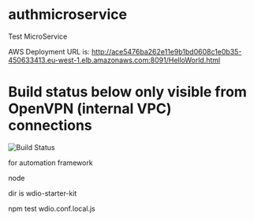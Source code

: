 # authmicroservice
Test MicroService

AWS Deployment URL is: 
http://ace5476ba262e11e9b1bd0608c1e0b35-450633413.eu-west-1.elb.amazonaws.com:8091/HelloWorld.html

# Build status below only visible from OpenVPN (internal VPC) connections
![Build Status](http://localhost:8080/job/demo/badge/icon?style=plastic "Build Status")

for automation framework 

node 

dir is wdio-starter-kit

npm test wdio.conf.local.js




